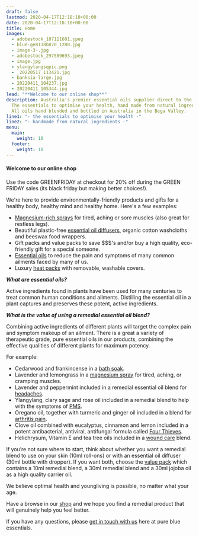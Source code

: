 ```yaml
---
draft: false
lastmod: 2020-04-17T12:18:10+00:00
date: 2020-04-17T12:18:10+00:00
title: Home
images:
  - adobestock_107111601.jpeg
  - blue-ge8138b870_1280.jpg
  - image-3-.jpg
  - adobestock_297589693.jpeg
  - image.jpg
  - ylangylangsqpic.png
  - _20220517_113421.jpg
  - banksia-large.jpg
  - 20220411_104237.jpg
  - 20220411_105344.jpg
lead: "**Welcome to our online shop**"
description: Australia's premier essential oils supplier direct to the public.
  The essentials to optimise your health, hand made from natural ingredients.
  All oils hand blended and bottled in Australia in the Bega Valley.
line1: "- the essentials to optimise your health -"
line2: "- handmade from natural ingredients -"
menu:
  main:
    weight: 10
  footer:
    weight: 10
---
```

#### **Welcome to our online shop**

#### 
Use the code GREENFRIDAY at checkout for 20% off during the GREEN FRIDAY sales             (its black friday but making better choices!).    

We're here to provide environmentally-friendly products and gifts for a healthy body, healthy mind and healthy home.  Here's a few examples:

* [Magnesium-rich sprays](/shop/magnesium-rubs-and-fisiocrem/) for tired, aching or sore muscles (also great for restless legs).
* Beautiful plastic-free [essential oil diffusers](/shop/bottles/), organic cotton washcloths and beeswax food wrappers. 
* Gift packs and value packs to save $$$'s and/or buy a high quality, eco-friendly gift for a special someone. 
* [Essential oils](/shop/remedial-oils/) to reduce the pain and symptoms of many common ailments faced by many of us.
* Luxury [heat packs](/shop/heat-packs-and-bath-soaks/) with removable, washable covers. 

***What are essential oils?***

Active ingredients found in plants have been used for many centuries to treat common human conditions and ailments. Distilling the essential oil in a plant captures and preserves these potent, active ingredients.

***What is the value of using a remedial essential oil blend?***

Combining active ingredients of different plants will target the complex pain and symptom makeup of an ailment. There is a great a variety of therapeutic grade, pure essential oils in our products, combining the effective qualities of different plants for maximum potency.

For example:

* Cedarwood and frankincense in a [bath soak](/shop/heat-packs/).
* Lavender and lemongrass in a [magnesium spray](/shop/magnesium-rubs-and-fisiocrem/) for tired, aching, or cramping muscles.
* Lavender and peppermint included in a remedial essential oil blend for [headaches](/shop/remedial-oils/).
* Ylangylang, clary sage and rose oil included in a remedial blend to help with the symptoms of [PMS](/shop/remedial-oils/).
* Oregano oil, together with turmeric and ginger oil included in a blend for [arthritis pain](/shop/remedial-oils/).
* Clove oil combined with eucalyptus, cinnamon and lemon included in a potent antibacterial, antiviral, antifungal formula called [Four Thieves](/shop/remedial-oils/).
* Helichrysum, Vitamin E and tea tree oils included in a [wound care](/shop/remedial-oils/) blend.

If you’re not sure where to start, think about whether you want a remedial blend to use on your skin (10ml roll-ons) or with an essential oil diffuser (30ml bottle with dropper). If you want both, choose the [value pack](/shop/gift-packs/) which contains a 10ml remedial blend, a 30ml remedial blend and a 30ml jojoba oil as a high quality carrier oil. 

We believe optimal health and youngliving is possible, no matter what your age.

Have a browse in our [shop](/shop) and we hope you find a remedial product that will genuinely help you feel better.

If you have any questions, please [get in touch with us](/contact) here at pure blue essentials.